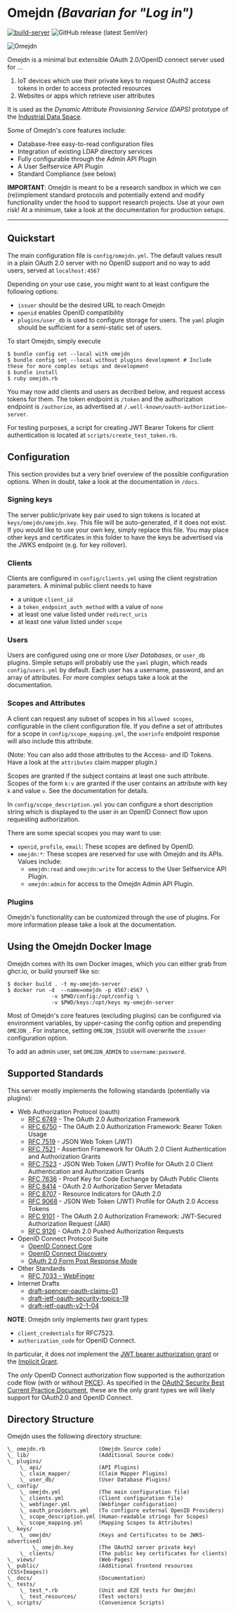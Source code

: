 # Omejdn _(Bavarian for "Log in")_

[![build-server](https://github.com/Fraunhofer-AISEC/omejdn-server/actions/workflows/build-server.yml/badge.svg)](https://github.com/Fraunhofer-AISEC/omejdn-server/actions/workflows/build-server.yml) ![GitHub release (latest SemVer)](https://img.shields.io/github/v/release/Fraunhofer-AISEC/omejdn-server?sort=semver)

![Omejdn](public/img/logo.jpg)

Omejdn is a minimal but extensible OAuth 2.0/OpenID connect server used for ...

1. IoT devices which use their private keys to request OAuth2 access tokens in order to access protected resources
1. Websites or apps which retrieve user attributes

It is used as the _Dynamic Attribute Provisioning Service (DAPS)_ prototype of
the [Industrial Data Space](https://industrial-data-space.github.io/trusted-connector-documentation/).

Some of Omejdn's core features include:

* Database-free easy-to-read configuration files
* Integration of existing LDAP directory services
* Fully configurable through the Admin API Plugin
* A User Selfservice API Plugin
* Standard Compliance (see below)


**IMPORTANT**: Omejdn is meant to be a research sandbox in which we can
(re)implement standard protocols and potentially extend and modify functionality
under the hood to support research projects.
Use at your own risk!
At a minimum, take a look at the documentation for production setups.

---

## Quickstart

The main configuration file is `config/omejdn.yml`.
The default values result in a plain OAuth 2.0 server with no OpenID support
and no way to add users, served at `localhost:4567`

Depending on your use case, you might want to at least configure the following options:

* `issuer` should be the desired URL to reach Omejdn
* `openid` enables OpenID compatibility
* `plugins/user_db` is used to configure storage for users. The `yaml` plugin should be sufficient for a semi-static set of users.

To start Omejdn, simply execute

```
$ bundle config set --local with omejdn
$ bundle config set --local without plugins development # Include these for more complex setups and development
$ bundle install
$ ruby omejdn.rb
```

You may now add clients and users as decribed below, and request access tokens for them.
The token endpoint is `/token` and the authorization endpoint is `/authorize`,
as advertised at `/.well-known/oauth-authorization-server`.

For testing purposes, a script for creating JWT Bearer Tokens for client authentication is located at `scripts/create_test_token.rb`.

## Configuration

This section provides but a very brief overview of the possible configuration options.
When in doubt, take a look at the documentation in `/docs`.

### Signing keys

The server public/private key pair used to sign tokens is located at `keys/omejdn/omejdn.key`.
This file will be auto-generated, if it does not exist.
If you would like to use your own key, simply replace this file.
You may place other keys and certificates in this folder to have the keys be advertised via the JWKS endpoint (e.g. for key rollover).

### Clients

Clients are configured in `config/clients.yml` using the client registration parameters.
A minimal public client needs to have

- a unique `client_id`
- a `token_endpoint_auth_method` with a value of `none`
- at least one value listed under `redirect_uris`
- at least one value listed under `scope`

### Users

Users are configured using one or more *User Databases*, or `user_db` plugins.
Simple setups will probably use the `yaml` plugin, which reads `config/users.yml` by default. Each user has a username, password, and an array of attributes.
For more complex setups take a look at the documentation.

### Scopes and Attributes

A client can request any subset of scopes in his `allowed scopes`,
configurable in the client configuration file.
If you define a set of attributes for a scope in `config/scope_mapping.yml`,
the `userinfo` endpoint response will also include this attribute.

(Note: You can also add those attributes to the Access- and ID Tokens.
Have a look at the `attributes` claim mapper plugin.)

Scopes are granted if the subject contains at least one such attribute.
Scopes of the form `k:v` are granted if the user contains an attribute with key `k` and value `v`. See the documentation for details.

In `config/scope_description.yml` you can configure a short description string
which is displayed to the user in an OpenID Connect flow upon requesting
authorization.

There are some special scopes you may want to use:

  - `openid`, `profile`, `email`: These scopes are defined by OpenID.
  - `omejdn:*`: These scopes are reserved for use with Omejdn and its APIs.
  Values include:
    - `omejdn:read` and `omejdn:write` for access to the User Selfservice API Plugin.
    - `omejdn:admin` for access to the Omejdn Admin API Plugin.

### Plugins

Omejdn's functionality can be customized through the use of plugins.
For more information please take a look at the documentation.

## Using the Omejdn Docker Image

Omejdn comes with its own Docker images, which you can either grab from ghcr.io,
or build yourself like so:

```
$ docker build . -t my-omejdn-server
$ docker run -d  --name=omejdn -p 4567:4567 \
              -v $PWD/config:/opt/config \
              -v $PWD/keys:/opt/keys my-omejdn-server
```

Most of Omejdn's core features (excluding plugins) can be configured via environment variables, by upper-casing the config option and prepending `OMEJDN_`.
For instance, setting `OMEJDN_ISSUER` will overwrite the `issuer` configuration option.

To add an admin user, set `OMEJDN_ADMIN` to `username:password`.

## Supported Standards

This server mostly implements the following standards (potentially via plugins):

- Web Authorization Protocol (oauth)
  * [RFC 6749](https://datatracker.ietf.org/doc/rfc6749/) - The OAuth 2.0 Authorization Framework
  * [RFC 6750](https://datatracker.ietf.org/doc/rfc6750/) - The OAuth 2.0 Authorization Framework: Bearer Token Usage
  * [RFC 7519](https://datatracker.ietf.org/doc/rfc7519/) - JSON Web Token (JWT)
  * [RFC 7521](https://datatracker.ietf.org/doc/rfc7521/) - Assertion Framework for OAuth 2.0 Client Authentication and Authorization Grants
  * [RFC 7523](https://datatracker.ietf.org/doc/rfc7523/) - JSON Web Token (JWT) Profile for OAuth 2.0 Client Authentication and Authorization Grants
  * [RFC 7636](https://datatracker.ietf.org/doc/rfc7636/) - Proof Key for Code Exchange by OAuth Public Clients
  * [RFC 8414](https://datatracker.ietf.org/doc/rfc8414/) - OAuth 2.0 Authorization Server Metadata
  * [RFC 8707](https://datatracker.ietf.org/doc/rfc8707/) - Resource Indicators for OAuth 2.0
  * [RFC 9068](https://datatracker.ietf.org/doc/rfc9068/) - JSON Web Token (JWT) Profile for OAuth 2.0 Access Tokens
  * [RFC 9101](https://datatracker.ietf.org/doc/rfc9101/) - The OAuth 2.0 Authorization Framework: JWT-Secured Authorization Request (JAR)
  * [RFC 9126](https://datatracker.ietf.org/doc/rfc9126/) - OAuth 2.0 Pushed Authorization Requests
- OpenID Connect Protocol Suite
  * [OpenID Connect Core](https://openid.net/specs/openid-connect-core-1_0.html)
  * [OpenID Connect Discovery](https://openid.net/specs/openid-connect-discovery-1_0.html)
  * [OAuth 2.0 Form Post Response Mode](https://openid.net/specs/oauth-v2-form-post-response-mode-1_0.html)
- Other Standards
  * [RFC 7033 - WebFinger](https://datatracker.ietf.org/doc/rfc7033/)
- Internet Drafts
  * [draft-spencer-oauth-claims-01](https://www.ietf.org/archive/id/draft-spencer-oauth-claims-01.txt)
  * [draft-ietf-oauth-security-topics-19](https://datatracker.ietf.org/doc/draft-ietf-oauth-security-topics/)
  * [draft-ietf-oauth-v2-1-04](https://datatracker.ietf.org/doc/draft-ietf-oauth-v2-1/)


**NOTE**: Omejdn only implements *two* grant types:

  - `client_credentials` for RFC7523.
  - `authorization_code` for OpenID Connect.

In particular, it does *not* implement the [JWT bearer authorization grant](https://tools.ietf.org/html/rfc7523#section-2.1)
or the [Implicit Grant](https://tools.ietf.org/html/rfc6749#section-4.2).

The *only* OpenID Connect authorization flow supported is the authorization code
flow (with or without [PKCE](https://tools.ietf.org/html/rfc7636)).
As specified in the
[OAuth2 Security Best Current Practice Document](https://tools.ietf.org/html/draft-ietf-oauth-security-topics-14),
these are the only grant types we will likely support for OAuth2.0 and OpenID Connect.

## Directory Structure

Omejdn uses the following directory structure:

```
\_ omejdn.rb                 (Omejdn Source code)
\_ lib/                      (Additional Source code)
\_ plugins/
    \_ api/                  (API Plugins)
    \_ claim_mapper/         (Claim Mapper Plugins)
    \_ user_db/              (User Database Plugins)
\_ config/
    \_ omejdn.yml            (The main configuration file)
    \_ clients.yml           (Client configuration file)
    \_ webfinger.yml         (Webfinger configuration)
    \_ oauth_providers.yml   (To configure external OpenID Providers)
    \_ scope_description.yml (Human-readable strings for Scopes)
    \_ scope_mapping.yml     (Mapping Scopes to Attributes)
\_ keys/
    \_ omejdn/               (Keys and Certificates to be JWKS-advertised)
        \_ omejdn.key        (The OAuth2 server private key)
    \_ clients/              (The public key certificates for clients)
\_ views/                    (Web-Pages)
\_ public/                   (Additional frontend resources (CSS+Images))
\_ docs/                     (Documentation)
\_ tests/
    \_ test_*.rb             (Unit and E2E tests for Omejdn)
    \_ test_resources/       (Test vectors)
\_ scripts/                  (Convenience Scripts)
```
